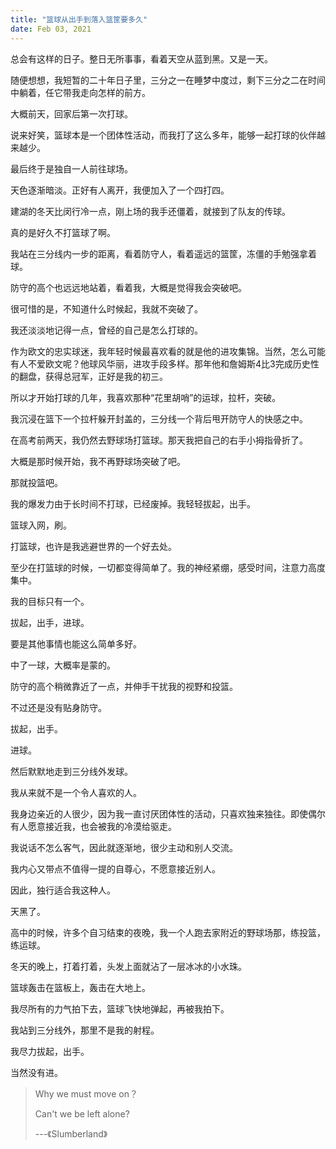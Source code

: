 ```yaml
---
title: "篮球从出手到落入篮筐要多久"
date: Feb 03, 2021
---
```


总会有这样的日子。整日无所事事，看着天空从蓝到黑。又是一天。

随便想想，我短暂的二十年日子里，三分之一在睡梦中度过，剩下三分之二在时间中躺着，任它带我走向怎样的前方。



大概前天，回家后第一次打球。

说来好笑，篮球本是一个团体性活动，而我打了这么多年，能够一起打球的伙伴越来越少。

最后终于是独自一人前往球场。



天色逐渐暗淡。正好有人离开，我便加入了一个四打四。

建湖的冬天比闵行冷一点，刚上场的我手还僵着，就接到了队友的传球。



真的是好久不打篮球了啊。

我站在三分线内一步的距离，看着防守人，看着遥远的篮筐，冻僵的手勉强拿着球。

防守的高个也远远地站着，看着我，大概是觉得我会突破吧。



很可惜的是，不知道什么时候起，我就不突破了。



我还淡淡地记得一点，曾经的自己是怎么打球的。

作为欧文的忠实球迷，我年轻时候最喜欢看的就是他的进攻集锦。当然，怎么可能有人不爱欧文呢？他球风华丽，进攻手段多样。那年他和詹姆斯4比3完成历史性的翻盘，获得总冠军，正好是我的初三。

所以才开始打球的几年，我喜欢那种“花里胡哨”的运球，拉杆，突破。

我沉浸在篮下一个拉杆躲开封盖的，三分线一个背后甩开防守人的快感之中。



在高考前两天，我仍然去野球场打篮球。那天我把自己的右手小拇指骨折了。



大概是那时候开始，我不再野球场突破了吧。





那就投篮吧。

我的爆发力由于长时间不打球，已经废掉。我轻轻拔起，出手。

篮球入网，刷。





打篮球，也许是我逃避世界的一个好去处。

至少在打篮球的时候，一切都变得简单了。我的神经紧绷，感受时间，注意力高度集中。

我的目标只有一个。

拔起，出手，进球。



要是其他事情也能这么简单多好。



中了一球，大概率是蒙的。

防守的高个稍微靠近了一点，并伸手干扰我的视野和投篮。

不过还是没有贴身防守。



拔起，出手。

进球。



然后默默地走到三分线外发球。





我从来就不是一个令人喜欢的人。

我身边亲近的人很少，因为我一直讨厌团体性的活动，只喜欢独来独往。即使偶尔有人愿意接近我，也会被我的冷漠给驱走。

我说话不怎么客气，因此就逐渐地，很少主动和别人交流。

我内心又带点不值得一提的自尊心，不愿意接近别人。

因此，独行适合我这种人。



天黑了。



高中的时候，许多个自习结束的夜晚，我一个人跑去家附近的野球场那，练投篮，练运球。

冬天的晚上，打着打着，头发上面就沾了一层冰冰的小水珠。

篮球轰击在篮板上，轰击在大地上。

我尽所有的力气拍下去，篮球飞快地弹起，再被我拍下。



我站到三分线外，那里不是我的射程。

我尽力拔起，出手。



当然没有进。



>  Why we must move on？
>
> Can't we be left alone?
>
> ---《Slumberland》

















